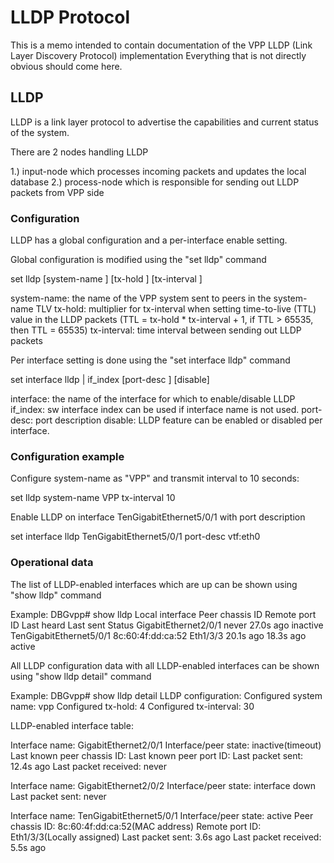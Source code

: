 LLDP Protocol
=============

This is a memo intended to contain documentation of the VPP LLDP (Link Layer Discovery Protocol) implementation
Everything that is not directly obvious should come here.


## LLDP
LLDP is a link layer protocol to advertise the capabilities and current status of the system.

There are 2 nodes handling LLDP

1.) input-node which processes incoming packets and updates the local database
2.) process-node which is responsible for sending out LLDP packets from VPP side


### Configuration

LLDP has a global configuration and a per-interface enable setting.

Global configuration is modified using the "set lldp" command

set lldp [system-name <string>] [tx-hold <value>] [tx-interval <value>]

system-name: the name of the VPP system sent to peers in the system-name TLV
tx-hold: multiplier for tx-interval when setting time-to-live (TTL) value in the LLDP packets (TTL = tx-hold * tx-interval + 1, if TTL > 65535, then TTL = 65535)
tx-interval: time interval between sending out LLDP packets

Per interface setting is done using the "set interface lldp" command

set interface lldp <interface> | if_index <idx> [port-desc <string>] [disable]

interface: the name of the interface for which to enable/disable LLDP
if_index: sw interface index can be used if interface name is not used.
port-desc: port description
disable: LLDP feature can be enabled or disabled per interface.

### Configuration example

Configure system-name as "VPP" and transmit interval to 10 seconds:

set lldp system-name VPP tx-interval 10

Enable LLDP on interface TenGigabitEthernet5/0/1 with port description

set interface lldp TenGigabitEthernet5/0/1 port-desc vtf:eth0


### Operational data

The list of LLDP-enabled interfaces which are up can be shown using "show lldp" command

Example:
DBGvpp# show lldp
Local interface           Peer chassis ID           Remote port ID               Last heard      Last sent      Status
GigabitEthernet2/0/1                                                               never         27.0s ago     inactive
TenGigabitEthernet5/0/1   8c:60:4f:dd:ca:52         Eth1/3/3                     20.1s ago       18.3s ago      active

All LLDP configuration data with all LLDP-enabled interfaces can be shown using "show lldp detail" command

Example:
DBGvpp# show lldp detail
LLDP configuration:
Configured system name: vpp
Configured tx-hold: 4
Configured tx-interval: 30

LLDP-enabled interface table:

Interface name: GigabitEthernet2/0/1
Interface/peer state: inactive(timeout)
Last known peer chassis ID:
Last known peer port ID:
Last packet sent: 12.4s ago
Last packet received: never

Interface name: GigabitEthernet2/0/2
Interface/peer state: interface down
Last packet sent: never

Interface name: TenGigabitEthernet5/0/1
Interface/peer state: active
Peer chassis ID: 8c:60:4f:dd:ca:52(MAC address)
Remote port ID: Eth1/3/3(Locally assigned)
Last packet sent: 3.6s ago
Last packet received: 5.5s ago

